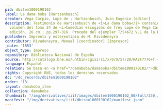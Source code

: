 ```yaml
---
pid: dbitem1000190102
label: La dama boba [Hartzenbusch]
creator: Vega Carpio, Lope de ; Hartzenbusch, Juan Eugenio [editor]
description: Testimonio de Hartzenbusch de <i>La dama boba</i> contenido en el primer
  volumen del tomo 24 de <i>Comedias escogidas de frey Lope de Vega Carpio</i>. Primera
  edición. 26 cm.; pp.297-316. Procede del ejemplar T/54672 V.1 de la BNE
publisher: Imprenta y estereotipia de M. Rivadeneyra
contributor: Rivadeneyra, Manuel [coordinador] [impresor]
_date: '1853'
object_type: Impreso
repository: Biblioteca Nacional de España
source: http://catalogo.bne.es/uhtbin/cgisirsi/x/0/0/57/20/HA2F7776+T.+2/0/X1000554744?user_id=WEBSERVER
language: Español
relation: Se basa en <a href="/damaboba/damaboba/dbitem1000170102/">dbitem1000170102</a> ; es parte de <a href="/damaboba/damaboba/dbitem1000190101/">dbitem1000190101</a>
rights: Copyright BNE, todos los derechos reservados
dc: "/dc_records/dbitem1000190102"
order: '13'
layout: damaboba_item
collection: damaboba
thumbnail: "/img/derivatives/iiif/images/dbitem1000190102_00/full/250,/0/default.jpg"
manifest: "/img/derivatives/iiif/dbitem1000190102/manifest.json"
---
```

